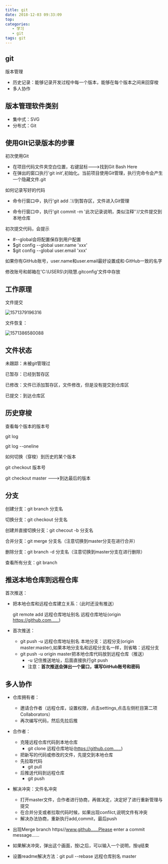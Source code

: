 ```yaml
---
title: git
date: 2018-12-03 09:33:09
top:
categories:
   - 学习
   - git
tags: git
---
```


## git

版本管理

* 历史记录：能够记录开发过程中每一个版本，能够在每个版本之间来回穿梭
* 多人协作

## 版本管理软件类别

* 集中式：SVG
* 分布式：Git

## 使用GIt记录版本的步骤

初次使用Git

* 在项目代码文件夹空白位置，右键鼠标--->找到Git Bash Here
* 在弹出的窗口执行'git init',初始化。当前项目使用Git管理，执行完命令会产生一个隐藏文件.git

如何记录写好的代码

* 命令行窗口中，执行'git add .'//到暂存区，文件进入Git管理

* 命令行窗口中，执行'git commit -m '此次记录说明，类似注释''//文件提交到本地仓库

  

初次提交代码，会提示

* #--global会将配置保存到用户配置
* $git config --global user.name 'xxx'
* $git config --global user.email 'xxx'

如果你有GitHub账号，user.name和user.email最好设置成和·GitHub一致的名字

修改账号和邮箱在'C:\USERS\刘晓慧\.gitconfig'文件中存放

## 工作原理

文件提交

![1571379196316](C:\Users\刘晓慧\AppData\Roaming\Typora\typora-user-images\1571379196316.png)

文件恢复：

![1571386580088](C:\Users\刘晓慧\AppData\Roaming\Typora\typora-user-images\1571386580088.png)

## 文件状态

未跟踪：未被git管理过

已暂存：已经到暂存区

已修改：文件已添加暂存区，文件修改，但是没有提交到仓库区

已提交：到达仓库区



## 历史穿梭

查看每个版本的版本号

git log

git log --oneline

如何切换（穿梭）到历史的某个版本

git checkout 版本号

git checkout master --->到达最后的版本



## 分支

创建分支：git branch 分支名

切换分支：git checkout 分支名

创建并直接切换分支：git checout -b 分支名

合并分支：git merge 分支名（注意切换到master分支在进行合并）

删除分支：git branch -d 分支名（注意切换到master分支在进行删除）

查看所有分支：git branch



## 推送本地仓库到远程仓库

首次推送：

* 把本地仓库和远程仓库建立关系：（此时还没有推送）

  git remote add 远程仓库地址别名 远程仓库地址(origin https://github.com……)

* 首次推送：

  * git push -u 远程仓库地址别名 本地分支：远程分支(origin master:master),如果本地分支名和远程分支名一样，则省略：远程分支
  * git push -u origin master把本地仓库代码放到远程仓库（推送）
    * -u 记住推送地址，后面直接执行git push
    * 注意：**首次推送会弹出一个窗口，填写GitHub账号和密码**

## 多人协作

* 仓库拥有者：

  * 邀请合作者（远程仓库，设置权限，点击settings,点击左侧栏目第二项Collaborators）
  * 再次编写代码，然后先拉后推

* 合作者：

  * 克隆远程仓库代码到本地仓库
    * git clone 远程仓库地址(https://github.com……)
  * 把新写的代码或修改的文件，先提交到本地仓库
  * 先拉取代码
    * git pull
  * 后推送代码到远程仓库
    * git push

* 解决冲突：文件名冲突

  * 打开master文件，合作者进行协商，再做决定，决定好了进行重新管理与提交
  * 在合并分支或者拉取代码时候，如果出现confilct,说明文件有冲突
  * 解决办法协商，重新执行add,commit，最后push

* 出现Merge branch https//www.github……Please enter a commit message……

* 如果解决冲突，弹出这个画面，按i之后，可以输入一个说明，按q结束

* 设置readme解决方法：git pull --rebase 远程仓库别名 master

  

